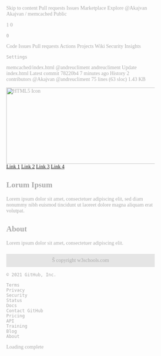 
Skip to content
Pull requests
Issues
Marketplace
Explore
@Akajvan
Akajvan /
memcached
Public

1
0

    0

Code
Issues
Pull requests
Actions
Projects
Wiki
Security
Insights

    Settings

memcached/index.html
@andreucliment
andreucliment Update index.html
Latest commit 78220b4 7 minutes ago
History
2 contributors
@Akajvan
@andreucliment
75 lines (63 sloc) 1.43 KB
<!DOCTYPE html>
<html>
<head>
<meta name="viewport" content="width=device-width, initial-scale=1.0">
<style>
* {
  box-sizing: border-box;
}

.menu {
  float: left;
  width: 20%;
  text-align: center;
}

.menu a {
  background-color: #e5e5e5;
  padding: 8px;
  margin-top: 7px;
  display: block;
  width: 100%;
  color: black;
}

.main {
  float: left;
  width: 60%;
  padding: 0 20px;
}

.right {
  background-color: #e5e5e5;
  float: left;
  width: 20%;
  padding: 15px;
  margin-top: 7px;
  text-align: center;
}

@media only screen and (max-width: 620px) {
  /* For mobile phones: */
  .menu, .main, .right {
    width: 100%;
  }
}
</style>
</head>
<body style="font-family:Verdana;color:#aaaaaa;">
<img src="https://memcached.org/images/memcached_banner75.jpg" alt="HTML5 Icon" style="width:775px;height:208px;">

<div style="overflow:auto">
  <div class="menu">
    <a href="#">Link 1</a>
    <a href="#">Link 2</a>
    <a href="#">Link 3</a>
    <a href="#">Link 4</a>
  </div>

  <div class="main">
    <h2>Lorum Ipsum</h2>
    <p>Lorem ipsum dolor sit amet, consectetuer adipiscing elit, sed diam nonummy nibh euismod tincidunt ut laoreet dolore magna aliquam erat volutpat.</p>
  </div>

  <div class="right">
    <h2>About</h2>
    <p>Lorem ipsum dolor sit amet, consectetuer adipiscing elit.</p>
  </div>
</div>

<div style="background-color:#e5e5e5;text-align:center;padding:10px;margin-top:7px;">Š copyright w3schools.com</div>

</body>
</html>

    © 2021 GitHub, Inc.

    Terms
    Privacy
    Security
    Status
    Docs
    Contact GitHub
    Pricing
    API
    Training
    Blog
    About

Loading complete

